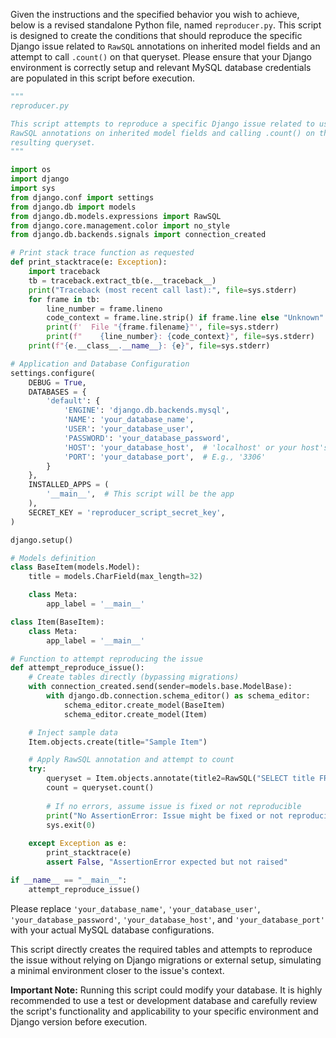 Given the instructions and the specified behavior you wish to achieve, below is a revised standalone Python file, named `reproducer.py`. This script is designed to create the conditions that should reproduce the specific Django issue related to `RawSQL` annotations on inherited model fields and an attempt to call `.count()` on that queryset. Please ensure that your Django environment is correctly setup and relevant MySQL database credentials are populated in this script before execution.

```python
"""
reproducer.py

This script attempts to reproduce a specific Django issue related to using
RawSQL annotations on inherited model fields and calling .count() on the
resulting queryset.
"""

import os
import django
import sys
from django.conf import settings
from django.db import models
from django.db.models.expressions import RawSQL
from django.core.management.color import no_style
from django.db.backends.signals import connection_created

# Print stack trace function as requested
def print_stacktrace(e: Exception):
    import traceback
    tb = traceback.extract_tb(e.__traceback__)
    print("Traceback (most recent call last):", file=sys.stderr)
    for frame in tb:
        line_number = frame.lineno
        code_context = frame.line.strip() if frame.line else "Unknown"
        print(f'  File "{frame.filename}"', file=sys.stderr)
        print(f"    {line_number}: {code_context}", file=sys.stderr)
    print(f"{e.__class__.__name__}: {e}", file=sys.stderr)

# Application and Database Configuration
settings.configure(
    DEBUG = True,
    DATABASES = {
        'default': {
            'ENGINE': 'django.db.backends.mysql',
            'NAME': 'your_database_name',
            'USER': 'your_database_user',
            'PASSWORD': 'your_database_password',
            'HOST': 'your_database_host',  # 'localhost' or your host's IP address
            'PORT': 'your_database_port',  # E.g., '3306'
        }
    },
    INSTALLED_APPS = (
        '__main__',  # This script will be the app
    ),
    SECRET_KEY = 'reproducer_script_secret_key',
)

django.setup()

# Models definition
class BaseItem(models.Model):
    title = models.CharField(max_length=32)

    class Meta:
        app_label = '__main__'

class Item(BaseItem):
    class Meta:
        app_label = '__main__'

# Function to attempt reproducing the issue
def attempt_reproduce_issue():
    # Create tables directly (bypassing migrations)
    with connection_created.send(sender=models.base.ModelBase):
        with django.db.connection.schema_editor() as schema_editor:
            schema_editor.create_model(BaseItem)
            schema_editor.create_model(Item)

    # Inject sample data
    Item.objects.create(title="Sample Item")

    # Apply RawSQL annotation and attempt to count
    try:
        queryset = Item.objects.annotate(title2=RawSQL("SELECT title FROM __main__baseitem WHERE __main__baseitem.id = __main__item.id", []))
        count = queryset.count()
        
        # If no errors, assume issue is fixed or not reproducible
        print("No AssertionError: Issue might be fixed or not reproducible with this setup.")
        sys.exit(0)
    
    except Exception as e:
        print_stacktrace(e)
        assert False, "AssertionError expected but not raised"

if __name__ == "__main__":
    attempt_reproduce_issue()
```

Please replace `'your_database_name'`, `'your_database_user'`, `'your_database_password'`, `'your_database_host'`, and `'your_database_port'` with your actual MySQL database configurations. 

This script directly creates the required tables and attempts to reproduce the issue without relying on Django migrations or external setup, simulating a minimal environment closer to the issue's context.

**Important Note:** Running this script could modify your database. It is highly recommended to use a test or development database and carefully review the script's functionality and applicability to your specific environment and Django version before execution.